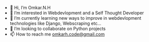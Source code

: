 - 👋 Hi, I’m Omkar.N.H 
- 👀 I’m interested in Webdevlopment and a Self Thought Developer
- 🌱 I’m currently learning new ways to improve in webdevlopment technologies like Django, Webscraping etc...
- 💞️ I’m looking to collaborate on Python projects
- 📫 How to reach me omkarh.code@gmail.com

<!---
omkarhcode/omkarhcode is a ✨ special ✨ repository because its `README.md` (this file) appears on your GitHub profile.
You can click the Preview link to take a look at your changes.
--->
